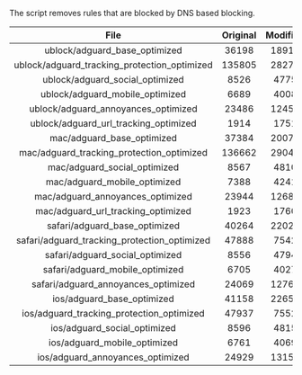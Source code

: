 The script removes rules that are blocked by DNS based blocking.


| File | Original | Modified |
|:----:|:-----:|:-----:|
| ublock/adguard_base_optimized | 36198 | 18913 |
| ublock/adguard_tracking_protection_optimized | 135805 | 28270 |
| ublock/adguard_social_optimized | 8526 | 4775 |
| ublock/adguard_mobile_optimized | 6689 | 4008 |
| ublock/adguard_annoyances_optimized | 23486 | 12452 |
| ublock/adguard_url_tracking_optimized | 1914 | 1751 |
| mac/adguard_base_optimized | 37384 | 20074 |
| mac/adguard_tracking_protection_optimized | 136662 | 29048 |
| mac/adguard_social_optimized | 8567 | 4810 |
| mac/adguard_mobile_optimized | 7388 | 4241 |
| mac/adguard_annoyances_optimized | 23944 | 12688 |
| mac/adguard_url_tracking_optimized | 1923 | 1760 |
| safari/adguard_base_optimized | 40264 | 22027 |
| safari/adguard_tracking_protection_optimized | 47888 | 7542 |
| safari/adguard_social_optimized | 8556 | 4794 |
| safari/adguard_mobile_optimized | 6705 | 4027 |
| safari/adguard_annoyances_optimized | 24069 | 12761 |
| ios/adguard_base_optimized | 41158 | 22652 |
| ios/adguard_tracking_protection_optimized | 47937 | 7552 |
| ios/adguard_social_optimized | 8596 | 4815 |
| ios/adguard_mobile_optimized | 6761 | 4069 |
| ios/adguard_annoyances_optimized | 24929 | 13153 |